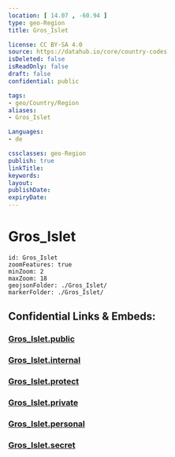 ```yaml
---
location: [ 14.07 , -60.94 ] 
type: geo-Region
title: Gros_Islet

license: CC BY-SA 4.0
source: https://datahub.io/core/country-codes
isDeleted: false
isReadOnly: false
draft: false
confidential: public

tags:
- geo/Country/Region
aliases:
- Gros_Islet

Languages:
- de

cssclasses: geo-Region
publish: true
linkTitle: 
keywords: 
layout: 
publishDate: 
expiryDate: 
---
```


# Gros_Islet

```leaflet
id: Gros_Islet
zoomFeatures: true 
minZoom: 2 
maxZoom: 18
geojsonFolder: ./Gros_Islet/
markerFolder: ./Gros_Islet/
```


## Confidential Links & Embeds: 

### [Gros_Islet.public](/_public/\Earth\Continent\America~Caribbean\Saint_Lucia\Districts~Saint_LuciaGros_Islet.public.md) 

### [Gros_Islet.internal](/_internal/\Earth\Continent\America~Caribbean\Saint_Lucia\Districts~Saint_LuciaGros_Islet.internal.md) 

### [Gros_Islet.protect](/_protect/\Earth\Continent\America~Caribbean\Saint_Lucia\Districts~Saint_LuciaGros_Islet.protect.md) 

### [Gros_Islet.private](/_private/\Earth\Continent\America~Caribbean\Saint_Lucia\Districts~Saint_LuciaGros_Islet.private.md) 

### [Gros_Islet.personal](/_personal/\Earth\Continent\America~Caribbean\Saint_Lucia\Districts~Saint_LuciaGros_Islet.personal.md) 

### [Gros_Islet.secret](/_secret/\Earth\Continent\America~Caribbean\Saint_Lucia\Districts~Saint_LuciaGros_Islet.secret.md)

